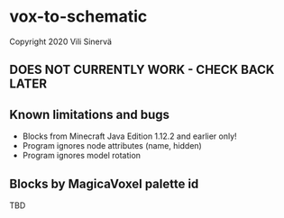 # vox-to-schematic
Copyright 2020 Vili Sinervä

## DOES NOT CURRENTLY WORK - CHECK BACK LATER

## Known limitations and bugs
- Blocks from Minecraft Java Edition 1.12.2 and earlier only!
- Program ignores node attributes (name, hidden)
- Program ignores model rotation

## Blocks by MagicaVoxel palette id
TBD
